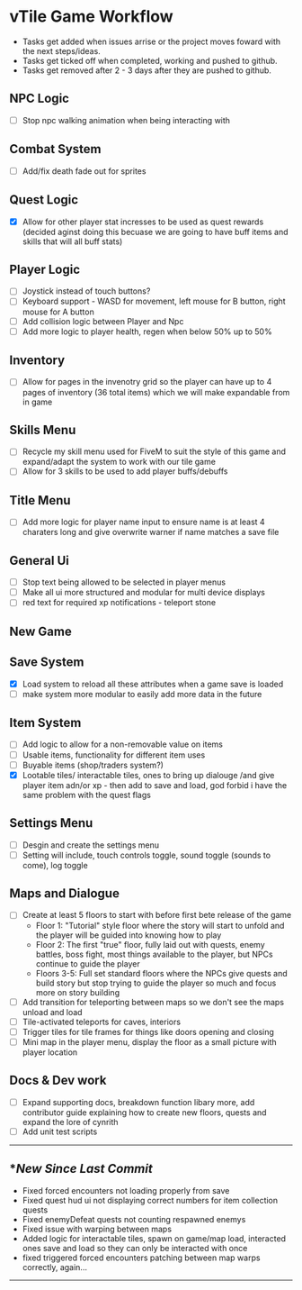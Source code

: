 # vTile Game Workflow
- Tasks get added when issues arrise or the project moves foward with the next steps/ideas.
- Tasks get ticked off when completed, working and pushed to github.
- Tasks get removed after 2 - 3 days after they are pushed to github.

## NPC Logic 
- [ ] Stop npc walking animation when being interacting with 

## Combat System
- [ ] Add/fix death fade out for sprites

## Quest Logic
- [x] Allow for other player stat incresses to be used as quest rewards (decided aginst doing this becuase we are going to have buff items and skills that will all buff stats)

## Player Logic
- [ ] Joystick instead of touch buttons?
- [ ] Keyboard support - WASD for movement, left mouse for B button, right mouse for A button
- [ ] Add collision logic between Player and Npc
- [ ] Add more logic to player health, regen when below 50% up to 50%

## Inventory 
- [ ] Allow for pages in the invenotry grid so the player can have up to 4 pages of inventory (36 total items) which we will make expandable from in game
      
## Skills Menu
- [ ] Recycle my skill menu used for FiveM to suit the style of this game and expand/adapt the system to work with our tile game
- [ ] Allow for 3 skills to be used to add player buffs/debuffs

## Title Menu
- [ ] Add more logic for player name input to ensure name is at least 4 charaters long and give overwrite warner if name matches a save file

## General Ui
- [ ] Stop text being allowed to be selected in player menus
- [ ] Make all ui more structured and modular for multi device displays
- [ ] red text for required xp notifications - teleport stone 

## New Game


## Save System
- [x] Load system to reload all these attributes when a game save is loaded
- [ ] make system more modular to easily add more data in the future 

## Item System
- [ ] Add logic to allow for a non-removable value on items
- [ ] Usable items, functionality for different item uses 
- [ ] Buyable items (shop/traders system?) 
- [x] Lootable tiles/ interactable tiles, ones to bring up dialouge /and give player item adn/or xp - then add to save and load, god forbid i have the same problem with the quest flags

## Settings Menu
- [ ] Desgin and create the settings menu 
- [ ] Setting will include, touch controls toggle, sound toggle (sounds to come), log toggle 

## Maps and Dialogue
- [ ] Create at least 5 floors to start with before first bete release of the game 
    - Floor 1: "Tutorial" style floor where the story will start to unfold and the player will be guided into knowing how to play
    - Floor 2: The first "true" floor, fully laid out with quests, enemy battles, boss fight, most things available to the player, but NPCs continue to guide the player
    - Floors 3-5: Full set standard floors where the NPCs give quests and build story but stop trying to guide the player so much and focus more on story building
- [ ] Add transition for teleporting between maps so we don't see the maps unload and load 
- [ ] Tile-activated teleports for caves, interiors
- [ ] Trigger tiles for tile frames for things like doors opening and closing 
- [ ] Mini map in the player menu, display the floor as a small picture with player location

## Docs & Dev work
- [ ] Expand supporting docs, breakdown function libary more, add contributor guide explaining how to create new floors, quests and expand the lore of cynrith
- [ ] Add unit test scripts 

---


## **New Since Last Commit*

- Fixed forced encounters not loading properly from save
- Fixed quest hud ui not displaying correct numbers for item collection quests
- Fixed enemyDefeat quests not counting respawned enemys
- Fixed issue with warping between maps
- Added logic for interactable tiles, spawn on game/map load, interacted ones save and load so they can only be interacted with once 
- fixed triggered forced encounters patching between map warps correctly, again...

---
